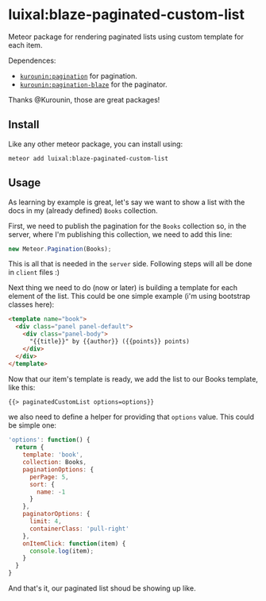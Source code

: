 # luixal:blaze-paginated-custom-list
Meteor package for rendering paginated lists using custom template for each item.

Dependences:
* [`kurounin:pagination`](https://github.com/Kurounin/Pagination/) for pagination.
* [`kurounin:pagination-blaze`](https://github.com/Kurounin/PaginationBlaze/) for the paginator.

Thanks @Kurounin, those are great packages!
## Install
Like any other meteor package, you can install using:

    meteor add luixal:blaze-paginated-custom-list

## Usage
As learning by example is great, let's say we want to show a list with the docs in my (already defined) `Books` collection.

First, we need to publish the pagination for the `Books` collection so, in the server, where I'm publishing this collection, we need to add this line:
```javascript
new Meteor.Pagination(Books);
```
This is all that is needed in the `server` side. Following steps will all be done in `client` files :)

Next thing we need to do (now or later) is building a template for each element of the list. This could be one simple example (i'm using bootstrap classes here):

```html
<template name="book">
  <div class="panel panel-default">
    <div class="panel-body">
      "{{title}}" by {{author}} ({{points}} points)
    </div>
  </div>
</template>
```

Now that our item's template is ready, we add the list to our Books template, like this:

```html
{{> paginatedCustomList options=options}}
```
we also need to define a helper for providing that `options` value. This could be simple one:

```javascript
'options': function() {
  return {
    template: 'book',
    collection: Books,
    paginationOptions: {
      perPage: 5,
      sort: {
        name: -1
      }
    },
    paginatorOptions: {
      limit: 4,
      containerClass: 'pull-right'
    },
    onItemClick: function(item) {
      console.log(item);
    }
  }
}
```

And that's it, our paginated list shoud be showing up like.
